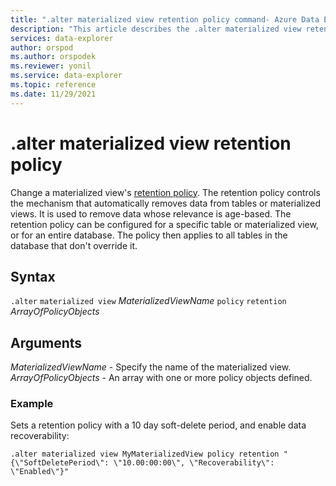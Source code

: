 ```yaml
---
title: ".alter materialized view retention policy command- Azure Data Explorer"
description: "This article describes the .alter materialized view retention policy command in Azure Data Explorer."
services: data-explorer
author: orspod
ms.author: orspodek
ms.reviewer: yonil
ms.service: data-explorer
ms.topic: reference
ms.date: 11/29/2021
---
```

# .alter materialized view retention policy

Change a materialized view's [retention policy](retentionpolicy.md). The retention policy controls the mechanism that automatically removes data from tables or materialized views. It is used to remove data whose relevance is age-based. The retention policy can be configured for a specific table or materialized view, or for an entire database. The policy then applies to all tables in the database that don't override it.

## Syntax

`.alter` `materialized view` *MaterializedViewName* `policy` `retention` *ArrayOfPolicyObjects*

## Arguments

*MaterializedViewName* - Specify the name of the materialized view. 
*ArrayOfPolicyObjects* - An array with one or more policy objects defined.

### Example

Sets a retention policy with a 10 day soft-delete period, and enable data recoverability:

```kusto
.alter materialized view MyMaterializedView policy retention "{\"SoftDeletePeriod\": \"10.00:00:00\", \"Recoverability\": \"Enabled\"}"
```
